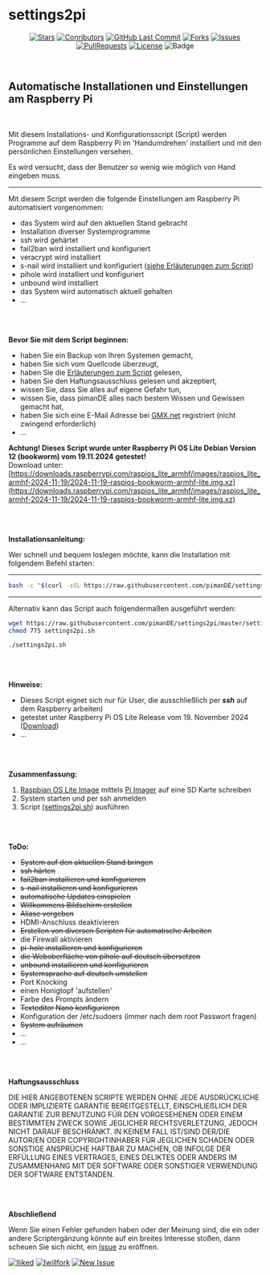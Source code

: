 # settings2pi

<center>

[![Stars](https://img.shields.io/github/stars/pimande/settings2pi?style=flat&label=Stars&color=brightgreen)](https://github.com/pimanDE/settings2pi/stargazers) [![Conributors](https://img.shields.io/github/contributors/pimande/settings2pi?style=flat&label=Mitwirkende&color=brightgreen)](https://github.com/pimanDE/settings2pi/graphs/contributors) [![GitHub Last Commit](https://img.shields.io/github/last-commit/pimanDE/settings2pi?style=flat&label=Letzte%20Änderung&color=brightgreen)](https://github.com/pimanDE/settings2pi/commit/master) [![Forks](https://img.shields.io/github/forks/pimande/settings2pi?style=flat&label=Forks&color=blue)](https://github.com/pimanDE/settings2pi/network/members) [![Issues](https://img.shields.io/github/issues/pimande/settings2pi?style=flat&label=Issues&color=yellow)](https://github.com/pimanDE/settings2pi/issues) [![PullRequests](https://img.shields.io/github/issues-pr/pimande/settings2pi?style=flat&label=Pull%20Requests&color=yellow)](https://github.com/pimanDE/settings2pi/pulls) [![License](https://img.shields.io/github/license/pimanDE/settings2pi?style=flat&label=Lizenz&color=1abc9c)](https://github.com/pimanDE/settings2pi/blob/master/LICENSE) ![Badge](https://hitscounter.dev/api/hit?url=https%3A%2F%2Fgithub.com%2FpimanDE%2Fsettings2pi&label=Aufrufe&color=brightgreen&message=&style=plastic&tz=UTC)

</center>
<br>

## Automatische Installationen und Einstellungen am Raspberry Pi


<br>

Mit diesem Installations- und Konfigurationsscript (Script) werden Programme auf dem Raspberry Pi im 'Handumdrehen' installiert und mit den persönlichen Einstellungen versehen.

Es wird versucht, dass der Benutzer so wenig wie möglich von Hand eingeben muss. 

---

Mit diesem Script werden die folgende Einstellungen am Raspberry Pi automatisiert vorgenommen:


- das System wird auf den aktuellen Stand gebracht
- Installation diverser Systemprogramme
- ssh wird gehärtet
- fail2ban wird installiert und konfiguriert
- veracrypt wird installiert
- s-nail wird installiert und konfiguriert ([siehe Erläuterungen zum Script](https://github.com/pimanDE/settings2pi/blob/master/Dokumentation/Erläuterungen%20zum%20Script.md))
- pihole wird installiert und konfiguriert
- unbound wird installiert
- das System wird automatisch aktuell gehalten
- ...

<br>
<br>

**Bevor Sie mit dem Script beginnen:**

- haben Sie ein Backup von Ihren Systemen gemacht,
- haben Sie sich vom Quellcode überzeugt,
- haben Sie die [Erläuterungen zum Script](https://github.com/pimanDE/settings2pi/blob/master/Dokumentation/Erläuterungen%20zum%20Script.md) gelesen,
- haben Sie den Haftungsausschluss gelesen und akzeptiert,
- wissen Sie, dass Sie alles auf eigene Gefahr tun,
- wissen Sie, dass pimanDE alles nach bestem Wissen und Gewissen gemacht hat,
- haben Sie sich eine E-Mail Adresse bei [GMX.net](https://www.gmx.net) registriert (nicht zwingend erforderlich)
- ...

**Achtung! Dieses Script wurde unter Raspberry Pi OS Lite Debian Version 12 (bookworm) vom 19.11.2024 getestet!**
<br>
Download unter: [https://downloads.raspberrypi.com/raspios_lite_armhf/images/raspios_lite_armhf-2024-11-19/2024-11-19-raspios-bookworm-armhf-lite.img.xz](https://downloads.raspberrypi.com/raspios_lite_armhf/images/raspios_lite_armhf-2024-11-19/2024-11-19-raspios-bookworm-armhf-lite.img.xz) 
<br>

<br>
<br>

**Installationsanleitung:**

Wer schnell und bequem loslegen möchte, kann die Installation mit folgendem Befehl starten:

---
```bash
bash -c "$(curl -sSL https://raw.githubusercontent.com/pimanDE/settings2pi/master/settings2pi.sh)"
```
---

Alternativ kann das Script auch folgendermaßen ausgeführt werden:

```bash
wget https://raw.githubusercontent.com/pimanDE/settings2pi/master/settings2pi.sh
chmod 775 settings2pi.sh

./settings2pi.sh
```

<br>
<br>

**Hinweise:**<br>
- Dieses Script eignet sich nur für User, die ausschließlich per _**ssh**_ auf dem Raspberry arbeiten)
- getestet unter Raspberry Pi OS Lite Release vom 19. November 2024 ([Download](https://downloads.raspberrypi.com/raspios_lite_armhf/images/raspios_lite_armhf-2024-11-19/2024-11-19-raspios-bookworm-armhf-lite.img.xz))
- ...

<br>
<br>

**Zusammenfassung:**<br>
1. [Raspbian OS Lite Image](https://downloads.raspberrypi.com/raspios_lite_armhf/images/raspios_lite_armhf-2024-11-19/2024-11-19-raspios-bookworm-armhf-lite.img.xz) mittels [Pi Imager](https://yewtu.be/watch?v=ntaXWS8Lk34) auf eine SD Karte schreiben
2. System starten und per ssh anmelden
3. Script [(settings2pi.sh](https://raw.githubusercontent.com/pimanDE/settings2pi/master/settings2pi.sh)) ausführen

<br>
<br>

**ToDo:**


- ~~System auf den aktuellen Stand bringen~~
- ~~ssh härten~~
- ~~fail2ban installieren und konfigurieren~~
- ~~s-nail installieren und konfigurieren~~
- ~~automatische Updates einspielen~~
- ~~Willkommens Bildschirm erstellen~~
- ~~Aliase vergeben~~
- HDMI-Anschluss deaktivieren
- ~~Erstellen von diversen Scripten für automatische Arbeiten~~
- die Firewall aktivieren
- ~~pi-hole installieren und konfigurieren~~
- ~~die Weboberfläche von pihole auf deutsch übersetzen~~
- ~~unbound installieren und konfigurieren~~
- ~~Systemsprache auf deutsch umstellen~~
- Port Knocking
- einen Honigtopf 'aufstellen'
- Farbe des Prompts ändern
- ~~Texteditor Nano konfigurieren~~
- Konfiguration der /etc/sudoers (immer nach dem root Passwort fragen)
- ~~System aufräumen~~
- ...
- ...

<br>
<br>

**Haftungsausschluss**

DIE HIER ANGEBOTENEN SCRIPTE WERDEN OHNE JEDE AUSDRÜCKLICHE ODER IMPLIZIERTE GARANTIE BEREITGESTELLT, EINSCHLIEẞLICH DER GARANTIE ZUR BENUTZUNG FÜR DEN VORGESEHENEN ODER EINEM BESTIMMTEN ZWECK SOWIE JEGLICHER RECHTSVERLETZUNG, JEDOCH NICHT DARAUF BESCHRÄNKT. IN KEINEM FALL IST/SIND DER/DIE AUTOR/EN ODER COPYRIGHTINHABER FÜR JEGLICHEN SCHADEN ODER SONSTIGE ANSPRÜCHE HAFTBAR ZU MACHEN, OB INFOLGE DER ERFÜLLUNG EINES VERTRAGES, EINES DELIKTES ODER ANDERS IM ZUSAMMENHANG MIT DER SOFTWARE ODER SONSTIGER VERWENDUNG DER SOFTWARE ENTSTANDEN.

<br>
<br>

**Abschließend**

Wenn Sie einen Fehler gefunden haben oder der Meinung sind, die ein oder andere Scriptergänzung könnte auf ein breites Interesse stoßen, dann scheuen Sie sich nicht, ein [Issue](https://github.com/login?return_to=https%3A%2F%2Fgithub.com%2FpimanDE%2Fsettings2pi%2Fissues%2Fnew) zu eröffnen.

[![Iliked](https://img.shields.io/badge/Star-Wenn%20Ihnen%20das%20Projekt%20gefällt-%23FF0000.svg?&style=flat&label=Star&color=brightgreen)](https://github.com/login?return_to=%2FpimanDE%2Fsettings2pi) [![Iwillfork](https://img.shields.io/badge/Fork-Wenn%20Sie%20es%20interessant%20finden-%23FF0000.svg?&style=flat&label=Fork&color=blue)](https://github.com/login?return_to=https%3A%2F%2Fgithub.com%2FpimanDE%2Fsettings2pi%2Ffork) [![New Issue](https://img.shields.io/badge/Query-Wenn%20Sie%20Fragen%20haben-%23FF0000.svg?&style=flat&label=Query&color=orange)](https://github.com/login?return_to=https%3A%2F%2Fgithub.com%2FpimanDE%2Fsettings2pi%2Fissues%2Fnew)
